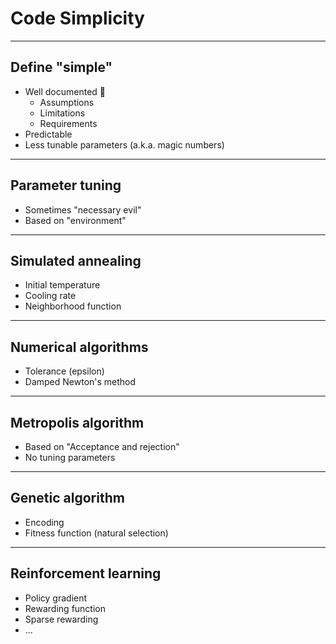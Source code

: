 # Code Simplicity

---

## Define "simple"

- Well documented 📝
  - Assumptions
  - Limitations
  - Requirements
- Predictable
- Less tunable parameters (a.k.a. magic numbers)

---

## Parameter tuning

- Sometimes "necessary evil"
- Based on "environment"

---

## Simulated annealing

- Initial temperature
- Cooling rate
- Neighborhood function

---

## Numerical algorithms

- Tolerance (epsilon)
- Damped Newton's method

---

## Metropolis algorithm

- Based on "Acceptance and rejection"
- No tuning parameters

---

## Genetic algorithm

- Encoding
- Fitness function (natural selection)

---

## Reinforcement learning

- Policy gradient
- Rewarding function
- Sparse rewarding
- ...
